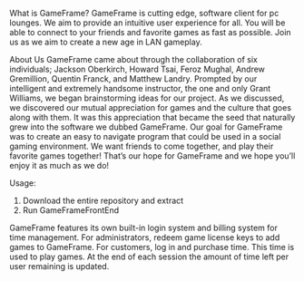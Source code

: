 What is GameFrame?
GameFrame is cutting edge, software client for pc lounges. We aim to provide an intuitive user experience for all. 
You will be able to connect to your friends and favorite games as fast as possible. 
Join us as we aim to create a new age in LAN gameplay.

About Us
GameFrame came about through the collaboration of six individuals; Jackson Oberkirch, Howard Tsai, Feroz Mughal, Andrew Gremillion, Quentin Franck, and Matthew Landry. 
Prompted by our intelligent and extremely handsome instructor, the one and only Grant Williams, we began brainstorming ideas for our project. As we discussed, we discovered our mutual appreciation for games and the culture that goes along with them. 
It was this appreciation that became the seed that naturally grew into the software we dubbed GameFrame. 
Our goal for GameFrame was to create an easy to navigate program that could be used in a social gaming environment. 
We want friends to come together, and play their favorite games together! 
That’s our hope for GameFrame and we hope you’ll enjoy it as much as we do!

Usage:
1. Download the entire repository and extract
2. Run GameFrameFrontEnd

GameFrame features its own built-in login system and billing system for time management. 
For administrators, redeem game license keys to add games to GameFrame.
For customers, log in and purchase time. This time is used to play games. At the end of each session the amount of time left per user remaining is updated.
